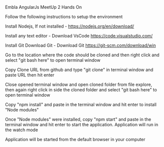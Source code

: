 Embla AngularJs MeetUp 2 Hands On

Follow the following instructions to setup the environment

Install Nodejs, If not installed    -    https://nodejs.org/en/download/

Install any text editor   - Download VsCode  https://code.visualstudio.com/ 

Install Git Download Git  - Download Git https://git-scm.com/download/win

Go to the location where the code should be cloned and then right click and select "git bash here" to open terminal window

Copy Clone URL from github and type "git clone" in terminal window and paste URL then hit enter

Close opened terminal window and open cloned folder from file explore, then again right click in side the cloned folder and select "git bash here" to open terminal window

Copy "npm install" and paste in the terminal window and hit enter to install "Node modules"

Once "Node modules" were installed, copy "npm start" and paste in the terminal window and hit enter to start the application. Application will run in the watch mode

Application will be started from the default browser in your computer
